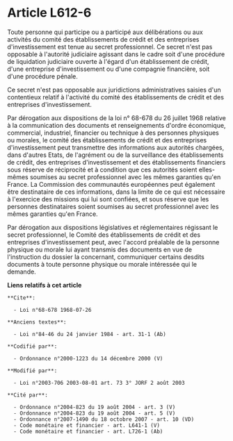 # Article L612-6

Toute personne qui participe ou a participé aux délibérations ou aux activités du comité des établissements de crédit et des
entreprises d'investissement est tenue au secret professionnel. Ce secret n'est pas opposable à l'autorité judiciaire
agissant dans le cadre soit d'une procédure de liquidation judiciaire ouverte à l'égard d'un établissement de crédit, d'une
entreprise d'investissement ou d'une compagnie financière, soit d'une procédure pénale.

Ce secret n'est pas opposable aux juridictions administratives saisies d'un contentieux relatif à l'activité du comité des
établissements de crédit et des entreprises d'investissement.

Par dérogation aux dispositions de la loi n° 68-678 du 26 juillet 1968 relative à la communication des documents et
renseignements d'ordre économique, commercial, industriel, financier ou technique à des personnes physiques ou morales, le
comité des établissements de crédit et des entreprises d'investissement peut transmettre des informations aux autorités
chargées, dans d'autres Etats, de l'agrément ou de la surveillance des établissements de crédit, des entreprises
d'investissement et des établissements financiers sous réserve de réciprocité et à condition que ces autorités soient elles-
mêmes soumises au secret professionnel avec les mêmes garanties qu'en France. La Commission des communautés européennes peut
également être destinataire de ces informations, dans la limite de ce qui est nécessaire à l'exercice des missions qui lui
sont confiées, et sous réserve que les personnes destinataires soient soumises au secret professionnel avec les mêmes
garanties qu'en France.

Par dérogation aux dispositions législatives et réglementaires régissant le secret professionnel, le Comité des
établissements de crédit et des entreprises d'investissement peut, avec l'accord préalable de la personne physique ou morale
lui ayant transmis des documents en vue de l'instruction du dossier la concernant, communiquer certains desdits documents à
toute personne physique ou morale intéressée qui le demande.

**Liens relatifs à cet article**

	**Cite**:

	  - Loi n°68-678 1968-07-26

	**Anciens textes**:

	  - Loi n°84-46 du 24 janvier 1984 - art. 31-1 (Ab)

	**Codifié par**:

	  - Ordonnance n°2000-1223 du 14 décembre 2000 (V)

	**Modifié par**:

	  - Loi n°2003-706 2003-08-01 art. 73 3° JORF 2 août 2003

	**Cité par**:

	  - Ordonnance n°2004-823 du 19 août 2004 - art. 3 (V)
	  - Ordonnance n°2004-823 du 19 août 2004 - art. 5 (V)
	  - Ordonnance n°2007-1490 du 18 octobre 2007 - art. 10 (VD)
	  - Code monétaire et financier - art. L641-1 (V)
	  - Code monétaire et financier - art. L726-1 (Ab)
